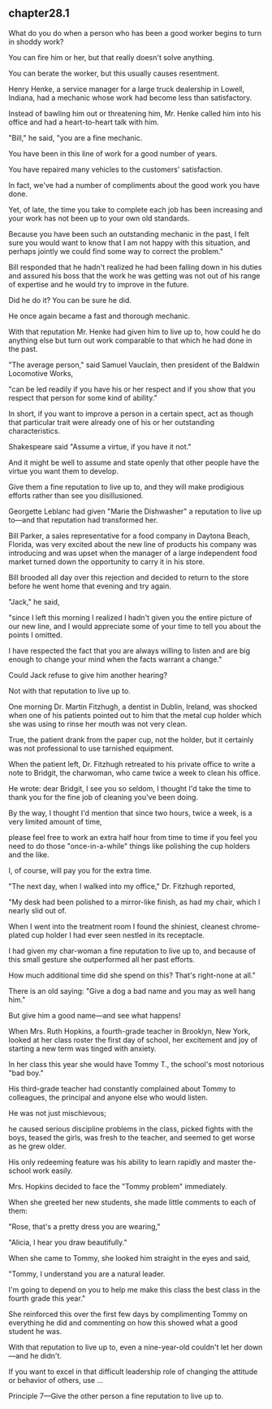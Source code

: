
chapter28.1
---
What do you do when a person who has been a good worker begins to turn in shoddy work?

You can fire him or her, but that really doesn't solve anything.

You can berate the worker, but this usually causes resentment.

Henry Henke, a service manager for a large truck dealership in Lowell, Indiana, had a mechanic whose work had become less than satisfactory.

Instead of bawling him out or threatening him, Mr. Henke called him into his office and had a heart-to-heart talk with him.

"Bill," he said, "you are a fine mechanic.

You have been in this line of work for a good number of years.

You have repaired many vehicles to the customers' satisfaction.

In fact, we've had a number of compliments about the good work you have done.

Yet, of late, the time you take to complete each job has been increasing and your work has not been up to your own old standards.

Because you have been such an outstanding mechanic in the past, I felt sure you would want to know that I am not happy with this situation, and perhaps jointly we could find some way to correct the problem."

Bill responded that he hadn't realized he had been falling down in his duties and assured his boss that the work he was getting was not out of his range of expertise and he would try to improve in the future.

Did he do it? You can be sure he did.

He once again became a fast and thorough mechanic.

With that reputation Mr. Henke had given him to live up to, how could he do anything else but turn out work comparable to that which he had done in the past.

"The average person," said Samuel Vauclain, then president of the Baldwin Locomotive Works,

"can be led readily if you have his or her respect and if you show that you respect that person for some kind of ability."

In short, if you want to improve a person in a certain spect, act as though that particular trait were already one of his or her outstanding characteristics.

Shakespeare said "Assume a virtue, if you have it not."

And it might be well to assume and state openly that other people have the virtue you want them to develop.

Give them a fine reputation to live up to, and they will make prodigious efforts rather than see you disillusioned.

Georgette Leblanc had given "Marie the Dishwasher" a reputation to live up to—and that reputation had transformed her.

Bill Parker, a sales representative for a food company in Daytona Beach, Florida, was very excited about the new line of products his company was introducing and was upset when the manager of a large independent food market turned down the opportunity to carry it in his store.

Bill brooded all day over this rejection and decided to return to the store before he went home that evening and try again.

"Jack," he said,

"since I left this morning I realized I hadn't given you the entire picture of our new line, and I would appreciate some of your time to tell you about the points I omitted.

I have respected the fact that you are always willing to listen and are big enough to change your mind when the facts warrant a change."

Could Jack refuse to give him another hearing?

Not with that reputation to live up to.

One morning Dr. Martin Fitzhugh, a dentist in Dublin, Ireland, was shocked when one of his patients pointed out to him that the metal cup holder which she was using to rinse her mouth was not very clean.

True, the patient drank from the paper cup, not the holder, but it certainly was not professional to use tarnished equipment.

When the patient left, Dr. Fitzhugh retreated to his private office to write a note to Bridgit, the charwoman, who came twice a week to clean his office.

He wrote: dear Bridgit, I see you so seldom, I thought I'd take the time to thank you for the fine job of cleaning you've been doing.

By the way, I thought I'd mention that since two hours, twice a week, is a very limited amount of time,

please feel free to work an extra half hour from time to time if you feel you need to do those "once-in-a-while" things like polishing the cup holders and the like.

I, of course, will pay you for the extra time.

"The next day, when I walked into my office," Dr. Fitzhugh reported,

"My desk had been polished to a mirror-like finish, as had my chair, which I nearly slid out of.

When I went into the treatment room I found the shiniest, cleanest chrome-plated cup holder I had ever seen nestled in its receptacle.

I had given my char-woman a fine reputation to live up to, and because of this small gesture she outperformed all her past efforts.

How much additional time did she spend on this? That's right-none at all."

There is an old saying: "Give a dog a bad name and you may as well hang him."

But give him a good name—and see what happens!

When Mrs. Ruth Hopkins, a fourth-grade teacher in Brooklyn, New York, looked at her class roster the first day of school, her excitement and joy of starting a new term was tinged with anxiety.

In her class this year she would have Tommy T., the school's most notorious "bad boy."

His third-grade teacher had constantly complained about Tommy to colleagues, the principal and anyone else who would listen.

He was not just mischievous;

he caused serious discipline problems in the class, picked fights with the boys, teased the girls, was fresh to the teacher, and seemed to get worse as he grew older.

His only redeeming feature was his ability to learn rapidly and master the-school work easily.

Mrs. Hopkins decided to face the "Tommy problem" immediately.

When she greeted her new students, she made little comments to each of them:

"Rose, that's a pretty dress you are wearing,"

"Alicia, I hear you draw beautifully."

When she came to Tommy, she looked him straight in the eyes and said,

"Tommy, I understand you are a natural leader.

I'm going to depend on you to help me make this class the best class in the fourth grade this year."

She reinforced this over the first few days by complimenting Tommy on everything he did and commenting on how this showed what a good student he was.

With that reputation to live up to, even a nine-year-old couldn't let her down—and he didn't.

If you want to excel in that difficult leadership role of changing the attitude or behavior of others, use …

Principle 7—Give the other person a fine reputation to live up to.